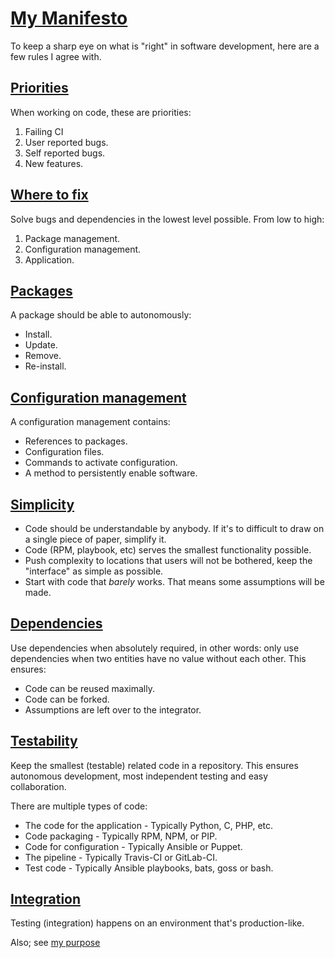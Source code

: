 # [My Manifesto](#my-manifesto)

To keep a sharp eye on what is "right" in software development, here are a few rules I agree with.

## [Priorities](#priorities)
When working on code, these are priorities:
1. Failing CI
2. User reported bugs.
3. Self reported bugs.
4. New features.

## [Where to fix](#where-to-fix)
Solve bugs and dependencies in the lowest level possible. From low to high:
1. Package management.
2. Configuration management.
3. Application.

## [Packages](#packages)
A package should be able to autonomously:
- Install.
- Update.
- Remove.
- Re-install.

## [Configuration management](#configuration-management)
A configuration management contains:
- References to packages.
- Configuration files.
- Commands to activate configuration.
- A method to persistently enable software.

## [Simplicity](#simplicity)
- Code should be understandable by anybody. If it's to difficult to draw on a single piece of paper, simplify it.
- Code (RPM, playbook, etc) serves the smallest functionality possible.
- Push complexity to locations that users will not be bothered, keep the "interface" as simple as possible.
- Start with code that *barely* works. That means some assumptions will be made.

## [Dependencies](#dependencies)
Use dependencies when absolutely required, in other words: only use dependencies when two entities have no value without each other. This ensures:
- Code can be reused maximally.
- Code can be forked.
- Assumptions are left over to the integrator.
 
## [Testability](#testability)
Keep the smallest (testable) related code in a repository. This ensures autonomous development, most independent testing and easy collaboration.
 
There are multiple types of code:
- The code for the application - Typically Python, C, PHP, etc.
- Code packaging - Typically RPM, NPM, or PIP.
- Code for configuration - Typically Ansible or Puppet.
- The pipeline - Typically Travis-CI or GitLab-CI.
- Test code - Typically Ansible playbooks, bats, goss or bash.

## [Integration](#integration)
Testing (integration) happens on an environment that's production-like.

Also; see [my purpose](https://github.com/robertdebock/purpose)

